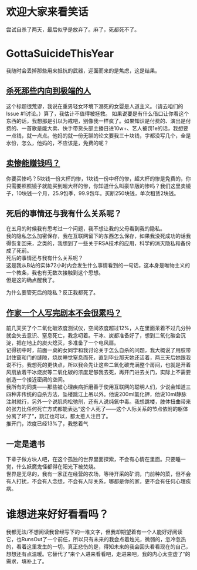 # 欢迎大家来看笑话
尝试自杀了两天，最后似乎是放弃了。麻了，死都死不了。
# GottaSuicideThisYear
我随时会丢掉那些用来抵抗的武器，迎面而来的是焦虑，这是结果。
## [杀死那些内向到极端的人](times.md)
这个标题很荒谬，我说在重男轻女环境下溺死的女婴是人道主义。（请去咱们的Issue #1讨论。）算了，我估计不值得被拯救。
如果说要是有什么借口让你看这个东西的话，我想那是引以为戒吧，别像我一样疯了。如果知识是付费的、演出是付费的、一首歌是能大卖、快手带货头部主播日进10w+、艺人被罚1e的话，我想要一点钱，就一点点。他妈的就一份无聊的论文要我三十块钱，字都没写几个，全是水份，怎么，他妈的，不应该是，免费的呢？
## [卖惨能赚钱吗？](money)
你要买惨吗？5块钱一份大杯的惨，1块钱一份中杯的惨，超大杯的惨是免费的，你只需要照照镜子就能买到超大杯的惨，你知道什么叫豪华版的惨吗？我们这里卖镜子，10块钱一个月，25.9包季，99.9包年。买断250块钱，单次租赁2块钱。
## 死后的事情还与我有什么关系呢？
在五月的时候我有思考过一个问题，我不想让我的父母看到我的隐私。  
我的隐私怎么加密保存，我在互联网留下的东西怎么保存，如果我没死成功的话我得恢复回来，之类的，我想到了一些关于RSA技术的应用，科学的消灭隐私和备份成了死前。  
死后的事情还与我有什么关系呢？  
这是我从B站的实体72小时内会发生什么事情看到的一句话，这本身是唯物主义的一个教条，我也有无数次接触到这个思想。  
但是这的确点醒我了。  

为什么要管死后的隐私？反正我都死了。
## [作家一个人写完剧本不会很累吗？](不能完成的虚假事实)
前几天买了个二氧化碳浓度测试仪，空间浓度超过12%，人在里面呆着不过几分钟就会失去意识、窒息死亡，我念叨着。干冰、炭都准备好了，想到二氧化碳会沉淀，把在地上的炭火熄灭，多准备了一个电风扇。  
记得初中时，前面一桌的女同学和我讨论关于怎么自杀的问题，我大概说了用胶带封住窗和门的缝隙，烧炭睡觉窒息而死，直到毕业那天她还活着，两三天后她跟我说不行。我想死的更快点，所以我会先让这些二氧化碳充满整个房间，也就是开着风扇放着干冰烧炭等二氧化碳的浓度足够我去死，再开门进去关门，实际上不需要创造一个接近密闭的空间。  
我所有的同类——那些被心理疾病折磨善于使用互联网的聪明人们，少说会知道三四种非传统的自杀方法，坠楼跳江上吊以外。他说200ml氯化钾，他说10ml静脉注射就行，另外一个说肌肉松弛剂，还有人说纯氧中毒。我想跳楼，肢体扭曲带来的张力比任何死亡方式都能表达“这个人死了——这个人际关系的节点依附的躯体分离了坏了”，跳江也可以，都太惹人注目了。  
推开门，浓度已经13%了，我憋着气 
## 一定是遗书
下辈子做方块人吧，在这个孤独的世界里面探索，不会有心情在里面。只要睡一觉，什么妖魔鬼怪都得在阳光下被焚烧。  
世界是无尽的，我有一家正在经营的农场，等待开采的矿洞，门前种的菜，但不会有人打扰，不会有人念想，不会有人际关系，哪都是你的家，更不会有任何心理疾病。 
# 谁想进来好好看看吗？
我都无法/不想阅读我曾经写下的一堆文字，但我却期望着有一个人能好好阅读它，也RunsOut了一个前任，所以只有未来的我会点着烛光，微弱的，忽冷忽热的，看着这里发生的一切。真正悲伤的是，得知未来的我会回头看看现在的自己，想想还有点温暖。它替代了“来个人进来看看吧，走进来吧，我的内心太空虚了”的需求，填补上了。
